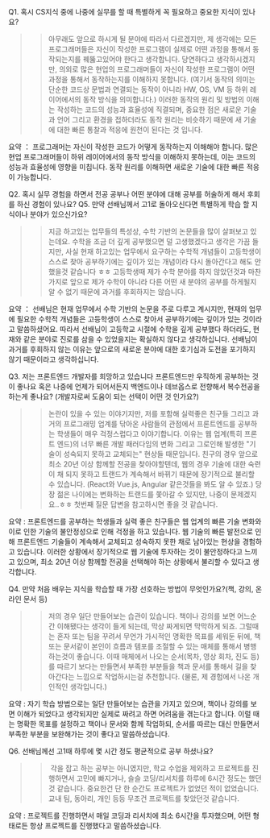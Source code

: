 
Q1. 혹시 CS지식 중에 나중에 실무를 할 때 특별하게 꼭 필요하고 중요한 지식이 있나요?

>> 아무래도 앞으로 하시게 될 분야에 따라서 다르겠지만, 제 생각에는 모든 프로그래머들은 자신이 작성한 프로그램이 실제로 어떤 과정을 통해서 동작되는지를 꿰뚫고있어야 한다고 생각합니다. 당연하다고 생각하시겠지만, 의외로 많은 현업의 프로그래머들이 자신이 작성한 프로그램이 어떤 과정을 통해서 동작하는지를 이해하지 못합니다. (여기서 동작의 의미는 단순한 코드상 문법과 연결되는 동작이 아니라 HW, OS, VM 등 하위 레이어에서의 동작 방식을 의미합니다.) 이러한 동작의 원리 및 방법의 이해는 작성하는 코드의 성능과 효율성에 직결되며, 중요한 점은 새로운 기술과 언어 그리고 환경을 접하더라도 동작 원리는 비슷하기 때문에 새 기술에 대한 빠른 통찰과 적응에 원천이 된다는 것 입니다.

요약 ： 프로그래머는 자신이 작성한 코드가 어떻게 동작하는지 이해해야 합니다. 많은 현업 프로그래머들이 하위 레이어에서의 동작 방식을 이해하지 못하는데, 이는 코드의 성능과 효율성에 영향을 미칩니다. 동작 원리를 이해하면 새로운 기술에 대한 빠른 적응이 가능합니다.


Q2. 혹시 실무 경험을 하면서 전공 공부나 어떤 분야에 대해 공부를 허술하게 해서 후회를 하신 경험이 있나요?
Q5. 만약 선배님께서 고1로 돌아오신다면 특별하게 학습 할 지식이나 분야가 있으신가요?

>> 지금 하고있는 업무들의 특성상, 수학 기반의 논문들을 많이 살펴보고 있는데요. 수학을 조금 더 깊게 공부했으면 덜 고생했겠다고 생각은 가끔 들지만, 사실 현재 하고있는 업무에서 요구하는 수학적 개념들이 고등학생이 스스로 찾아 공부하기에는 깊이가 있는 개념이라 다시 돌아간다고 해도 안했을것 같습니다 ㅎㅎ 고등학생때 제가 수학 분야를 하지 않았던것과 마찬가지로 앞으로 제가 수학이 아니라 다른 어떤 새 분야의 공부를 하게될지 알 수 없기 때문에 과거를 후회하지는 않습니다.

요약 ： 선배님은 현재 업무에서 수학 기반의 논문을 주로 다루고 계시지만, 현재의 업무에 필요한 수학적 개념들은 고등학생이 스스로 찾아서 공부하기에는 깊이가 있는 것이라고 말씀하셨어요. 따라서 선배님이 고등학교 시절에 수학을 깊게 공부했다 하더라도, 현재와 같은 분야로 진로를 삼을 수 있었을지는 확실하지 않다고 생각하십니다. 선배님이 과거를 후회하지 않는 이유는 앞으로의 새로운 분야에 대한 호기심과 도전을 포기하지 않기 때문이라고 생각하십니다.


Q3. 저는 프론트엔드 개발자를 희망하고 있습니다 프론트엔드만 우직하게 공부하는 것이 좋나요 혹은 나중에 언제가 되어서든지 백엔드이나 데브옵스로 전향해서 복수전공을 하는게 좋나요? (개발자로써 도움이 되는 선택이 어떤 것 인가요?)

>> 논란이 있을 수 있는 이야기지만, 저를 포함해 실력좋은 친구들 그리고 과거의 프로그래밍 업계를 닦아온 사람들의 관점에서 프론트엔드를 공부하는 학생들이 매우 걱정스럽다고 이야기합니다. 이유는 웹 업계(특히 프론트 엔드)의 너무 빠른 개발 패러다임의 변화 그리고 그로인해 발생한 "기술이 성숙되지 못하고 교체되는" 현상들 때문입니다. 친구의 경우 앞으로 최소 20년 이상 함께할 전공을 찾아야할텐데, 웹의 경우 기술에 대한 숙련이 채 되지 못하고 트랜드가 계속해서 바뀌기 때문에 장기적으로 불리할 수 있습니다. (React와 Vue.js, Angular 같은것들을 봐도 알 수 있죠.) 당장 젊은 나이에는 변화하는 트랜드를 쫓아갈 수 있지만, 나중이 문제겠지요..ㅎㅎ 첫번째 질문 답변을 참고하시면 좋을 것 같습니다.

요약 :  프론트엔드를 공부하는 학생들과 실력 좋은 친구들은 웹 업계의 빠른 기술 변화와 이로 인한 기술의 불안정성으로 인해 걱정을 하고 있습니다. 웹 기술의 빠른 발전으로 인해 프론트엔드 기술들이 계속해서 교체되고 성숙하지 못한 채로 남아있는 현상을 경험하고 있습니다. 이러한 상황에서 장기적으로 웹 기술에 투자하는 것이 불안정하다고 느끼고 있으며, 최소 20년 이상 함께할 전공을 선택해야 하는 상황에서 불리할 수 있다고 생각합니다.


Q4. 만약 처음 배우는 지식을 학습할 때 가장 선호하는 방법이 무엇인가요?(책, 강의, 온라인 문서 등)

>> 저의 경우 일단 만들어보는 습관이 있습니다. 책이나 강의를 보면 어느순간 이해됐다는 생각이 들게 되는데, 막상 짜게되면 막막하게 되죠. 그럴때는 혼자 또는 팀을 꾸려서 무언가 가시적인 명확한 목표를 세워둔 뒤에, 책 또는 문서같이 본인이 흐름과 템포를 조절할 수 있는 매체를 통해서 병행하는것이 좋습니다. 이때 매체에서 나오는 순서(목차, 영상 회차, 진도 등)를 따르기 보다는 만들면서 부족한 부분들을 책과 문서를 통해서 길을 찾아간다는 느낌으로 작업하시는걸 추천합니다. (물론, 제 경험에서 나온 개인적인 생각입니다.)

요약 : 자기 학습 방법으로는 일단 만들어보는 습관을 가지고 있으며, 책이나 강의를 보면 이해가 되었다고 생각되지만 실제로 짜려고 하면 어려움을 겪는다고 합니다. 이럴 때는 명확한 목표를 설정하고 책이나 문서와 함께 작업하되, 순서를 따르는 대신 만들면서 부족한 부분을 보완해가는 것이 좋다고 말씀하셨습니다.


Q6. 선배님께선 고1때 하루에 몇 시간 정도 평균적으로 공부 하셨나요?

>> 각을 잡고 하는 공부는 아니였지만, 학교 수업을 제외하고 프로젝트를 진행하면서 고민에 빠지거나, 슬슬 코딩/리서치를 하루에 6시간 정도는 했던것 같습니다. 중요한건 단 한 순간도 프로젝트가 없었던 적이 없었습니다. 교내 팀, 동아리, 개인 등등 무조건 프로젝트를 찾았던것 같습니다.

요약 : 프로젝트를 진행하면서 매일 코딩과 리서치에 최소 6시간을 투자했으며, 어떤 형태로든 항상 프로젝트를 진행했다고 말씀하셨습니다.